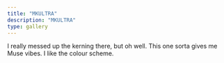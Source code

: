 ```yaml
---
title: "MKULTRA"
description: "MKULTRA"
type: gallery
---
```

I really messed up the kerning there, but oh well. This one sorta gives me Muse vibes. I like the colour scheme.